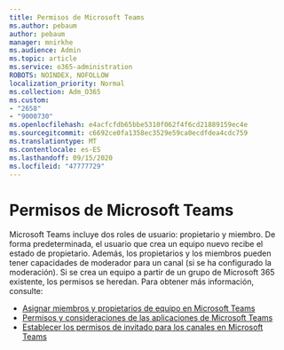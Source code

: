 ```yaml
---
title: Permisos de Microsoft Teams
ms.author: pebaum
author: pebaum
manager: mnirkhe
ms.audience: Admin
ms.topic: article
ms.service: o365-administration
ROBOTS: NOINDEX, NOFOLLOW
localization_priority: Normal
ms.collection: Adm_O365
ms.custom:
- "2658"
- "9000730"
ms.openlocfilehash: e4acfcfdb65bbe5310f062f4f6cd21889159ec4e
ms.sourcegitcommit: c6692ce0fa1358ec3529e59ca0ecdfdea4cdc759
ms.translationtype: MT
ms.contentlocale: es-ES
ms.lasthandoff: 09/15/2020
ms.locfileid: "47777729"
---
```

# <a name="microsoft-teams-permissions"></a>Permisos de Microsoft Teams

Microsoft Teams incluye dos roles de usuario: propietario y miembro. De forma predeterminada, el usuario que crea un equipo nuevo recibe el estado de propietario. Además, los propietarios y los miembros pueden tener capacidades de moderador para un canal (si se ha configurado la moderación). Si se crea un equipo a partir de un grupo de Microsoft 365 existente, los permisos se heredan. Para obtener más información, consulte:

- [Asignar miembros y propietarios de equipo en Microsoft Teams](https://docs.microsoft.com/microsoftteams/assign-roles-permissions)
- [Permisos y consideraciones de las aplicaciones de Microsoft Teams](https://docs.microsoft.com/microsoftteams/app-permissions)
- [Establecer los permisos de invitado para los canales en Microsoft Teams](https://support.office.com/article/4756c468-2746-4bfd-a582-736d55fcc169)
